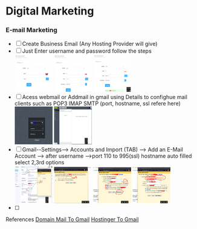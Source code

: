 # Digital Marketing
### E-mail Marketing
- [ ] Create Business Email (Any Hosting Provider will give)
- [ ] Just Enter username and password follow the steps <br/>
<img src="photos/create-email.png" width="100" height="100"> <img src="photos/generate-email.png" width="100" height="100"> <img src="photos/id_created.png" width="100" height="100"> <br/>
- [ ] Acess webmail or Addmail in gmail using Details to confighue mail clients such as POP3 IMAP SMTP (port, hostname, ssl refere here)
<img src="photos/webmail-login.png" width="100" height="100"> <img src="photos/webmail-access-page.png" width="100" height="100">
- [ ] Gmail--Settings--> Accounts and Import (TAB) --> Add an E-Mail Account --> after username -->port 110 to 995(ssl) hostname auto filled select 2,3rd options<br/>
<img src="photos/gmail-business-mail.png" width="100" height="100"> <img src="photos/gmail-pop31.png" width="100" height="100"> <img src="photos/gmail-pop3-2.png" width="100" height="100"> <img src="photos/gmail-pop3-3.png" width="100" height="100"><br/>
- [ ] 





References
[Domain Mail To Gmail](https://support.google.com/mail/answer/6304825?ctx=gmail&hl=en-GB&authuser=0)
[Hostinger To Gmail](https://www.hostinger.in/tutorials/email/how-to-set-up-gmail-for-your-own-domain)
